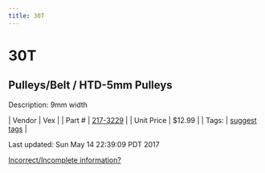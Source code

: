 ```yaml
---
title: 30T
---
```


# 30T
## Pulleys/Belt / HTD-5mm Pulleys
Description: 	9mm width 

| Vendor | Vex | 
| Part # | [217-3229](http://www.vexrobotics.com/vexpro/motion/belts-and-pulleys/htdpulleys.html) | 
| Unit Price | $12.99 | 
| Tags: | [suggest tags](https://docs.google.com/forms/d/e/1FAIpQLSeWyY8v3RgOty-MyWmh9U0iivNYN_molChYyS-0U-o-kOAv_g/viewform) | 

Last updated: Sun May 14 22:39:09 PDT 2017

 [Incorrect/Incomplete information?](https://docs.google.com/forms/d/e/1FAIpQLSeWyY8v3RgOty-MyWmh9U0iivNYN_molChYyS-0U-o-kOAv_g/viewform)